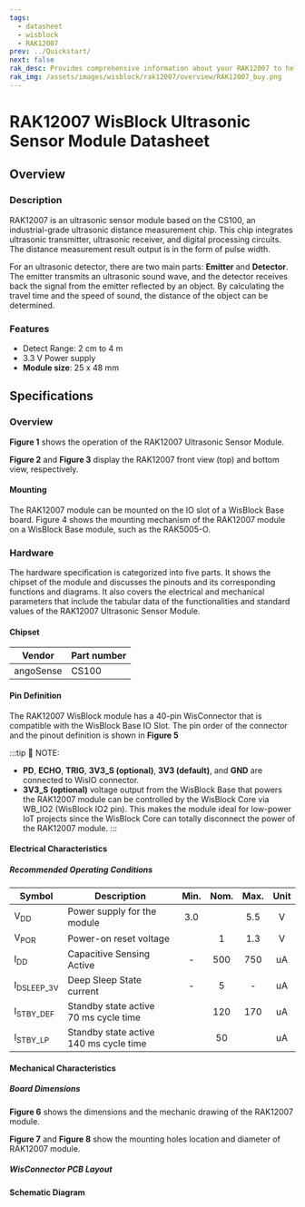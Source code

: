 ```yaml
---
tags:
  - datasheet
  - wisblock
  - RAK12007
prev: ../Quickstart/
next: false
rak_desc: Provides comprehensive information about your RAK12007 to help you use it. This information includes technical specifications, characteristics, and requirements, and it also discusses the device components.
rak_img: /assets/images/wisblock/rak12007/overview/RAK12007_buy.png
---
```


# RAK12007 WisBlock Ultrasonic Sensor Module Datasheet

## Overview

### Description

RAK12007 is an ultrasonic sensor module based on the CS100, an industrial-grade ultrasonic distance measurement chip. This chip integrates ultrasonic transmitter, ultrasonic receiver, and digital processing circuits. The distance measurement result output is in the form of pulse width.

For an ultrasonic detector, there are two main parts: **Emitter** and **Detector**. The emitter transmits an ultrasonic sound wave, and the detector receives back the signal from the emitter reflected by an object. By calculating the travel time and the speed of sound, the distance of the object can be determined.


### Features 

* Detect Range: 2&nbsp;cm to 4&nbsp;m
* 3.3&nbsp;V Power supply
* **Module size**: 25 x 48&nbsp;mm

## Specifications

### Overview

**Figure 1** shows the operation of the RAK12007 Ultrasonic Sensor Module.

<rk-img
  src="/assets/images/wisblock/rak12007/datasheet/rak12007-waves.png"
  width="50%"
  caption="RAK12007 Ultrasonic Sensor Operation"
/>


**Figure 2** and **Figure 3** display the RAK12007 front view (top) and bottom view, respectively.

<rk-img
  src="/assets/images/wisblock/rak12007/datasheet/rak12007-top.svg"
  width="40%"
  caption="RAK12007 Top View"
/>

<rk-img
  src="/assets/images/wisblock/rak12007/datasheet/rak12007-bottom.svg"
  width="40%"
  caption="RAK12007 Bottom View"
/>


#### Mounting

The RAK12007 module can be mounted on the IO slot of a WisBlock Base board. Figure 4 shows the mounting mechanism of the RAK12007 module on a WisBlock Base module, such as the RAK5005-O.


<rk-img
  src="/assets/images/wisblock/rak12007/datasheet/rak12007-mounting.png"
  width="50%"
  caption="RAK12007 Mounting"
/>

### Hardware

The hardware specification is categorized into five parts. It shows the chipset of the module and discusses the pinouts and its corresponding functions and diagrams. It also covers the electrical and mechanical parameters that include the tabular data of the functionalities and standard values of the RAK12007 Ultrasonic Sensor Module.

####  Chipset

| Vendor    | Part number |
| --------- | ----------- |
| angoSense | CS100       |


#### Pin Definition

The RAK12007 WisBlock module has a 40-pin WisConnector that is compatible with the WisBlock Base IO Slot. The pin order of the connector and the pinout definition is shown in **Figure 5**


<rk-img
  src="/assets/images/wisblock/rak12007/datasheet/rak12007-pinout.svg"
  width="80%"
  caption="RAK12007 WisBlock Ultrasonic Sensor Module Pinout"
/>

:::tip 📝 NOTE:

- **PD**, **ECHO**, **TRIG**, **3V3_S (optional)**, **3V3 (default)**, and **GND** are connected to WisIO connector. 
- **3V3_S (optional)** voltage output from the WisBlock Base that powers the RAK12007 module can be controlled by the WisBlock Core via WB_IO2 (WisBlock IO2 pin). This makes the module ideal for low-power IoT projects since the WisBlock Core can totally disconnect the power of the RAK12007 module.
:::


#### Electrical Characteristics

##### Recommended Operating Conditions

| Symbol                | Description                                 | Min.  | Nom.  | Max.  | Unit  |
| --------------------- | ------------------------------------------- | :---: | :---: | :---: | :---: |
| V<sub>DD</sub>        | Power supply for the module                 |  3.0  |       |  5.5  |   V   |
| V<sub>POR</sub>       | Power-on reset voltage                      |       |   1   |  1.3  |   V   |
| I<sub>DD</sub>        | Capacitive Sensing Active                   |   -   |  500  |  750  |  uA   |
| I<sub>DSLEEP_3V</sub> | Deep Sleep State current                    |   -   |   5   |   -   |  uA   |
| I<sub>STBY_DEF</sub>  | Standby state active 70&nbsp;ms cycle time  |       |  120  |  170  |  uA   |
| I<sub>STBY_LP</sub>   | Standby state active 140&nbsp;ms cycle time |       |  50   |       |  uA   |

#### Mechanical Characteristics

##### Board Dimensions

**Figure 6** shows the dimensions and the mechanic drawing of the RAK12007 module.

<rk-img
  src="/assets/images/wisblock/rak12007/datasheet/rak12007-dimensions.svg"
  width="80%"
  caption="RAK12007 WisBlock Ultrasonic Sensor Mechanic Drawing"
/>

**Figure 7** and **Figure 8** show the mounting holes location and diameter of RAK12007 module.

<rk-img
  src="/assets/images/wisblock/rak12007/datasheet/rak12007-pwb-1.png"
  width="100%"
  caption="RAK12007 Mounting Holes Location and Diameter"
/>

<rk-img
  src="/assets/images/wisblock/rak12007/datasheet/rak12007-pwb-2.png"
  width="100%"
  caption="RAK12007 Mounting Holes Location and Diameter"
/>

##### WisConnector PCB Layout

<rk-img
  src="/assets/images/wisblock/rak14002/datasheet/MxxS1003K6M.png"
  width="100%"
  caption="WisConnector PCB Footprint and Recommendations"
/>

#### Schematic Diagram

<rk-img
  src="/assets/images/wisblock/rak12007/datasheet/image-20210626215336551.png"
  width="100%"
  caption="RAK12007 WisBlock Ultrasonic Sensor Schematic"
/>

